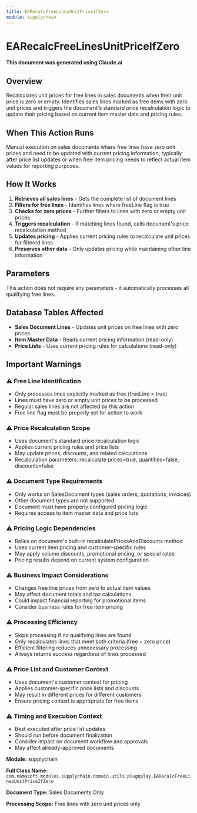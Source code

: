 ```yaml
---
title: EARecalcFreeLinesUnitPriceIfZero
module: supplychain
---
```



<div class='entity-flows'>

# EARecalcFreeLinesUnitPriceIfZero

**This document was generated using Claude.ai**

## Overview

Recalculates unit prices for free lines in sales documents when their unit price is zero or empty. Identifies sales lines marked as free items with zero unit prices and triggers the document's standard price recalculation logic to update their pricing based on current item master data and pricing rules.

## When This Action Runs

Manual execution on sales documents where free lines have zero unit prices and need to be updated with current pricing information, typically after price list updates or when free item pricing needs to reflect actual item values for reporting purposes.

## How It Works

1. **Retrieves all sales lines** - Gets the complete list of document lines
2. **Filters for free lines** - Identifies lines where freeLine flag is true
3. **Checks for zero prices** - Further filters to lines with zero or empty unit prices
4. **Triggers recalculation** - If matching lines found, calls document's price recalculation method
5. **Updates pricing** - Applies current pricing rules to recalculate unit prices for filtered lines
6. **Preserves other data** - Only updates pricing while maintaining other line information

## Parameters

This action does not require any parameters - it automatically processes all qualifying free lines.

## Database Tables Affected

- **Sales Document Lines** - Updates unit prices on free lines with zero prices
- **Item Master Data** - Reads current pricing information (read-only)
- **Price Lists** - Uses current pricing rules for calculations (read-only)

## Important Warnings

### ⚠️ Free Line Identification
- Only processes lines explicitly marked as free (freeLine = true)
- Lines must have zero or empty unit prices to be processed
- Regular sales lines are not affected by this action
- Free line flag must be properly set for action to work

### ⚠️ Price Recalculation Scope
- Uses document's standard price recalculation logic
- Applies current pricing rules and price lists
- May update prices, discounts, and related calculations
- Recalculation parameters: recalculate prices=true, quantities=false, discounts=false

### ⚠️ Document Type Requirements
- Only works on SalesDocument types (sales orders, quotations, invoices)
- Other document types are not supported
- Document must have properly configured pricing logic
- Requires access to item master data and price lists

### ⚠️ Pricing Logic Dependencies
- Relies on document's built-in recalculatePricesAndDiscounts method
- Uses current item pricing and customer-specific rules
- May apply volume discounts, promotional pricing, or special rates
- Pricing results depend on current system configuration

### ⚠️ Business Impact Considerations
- Changes free line prices from zero to actual item values
- May affect document totals and tax calculations
- Could impact financial reporting for promotional items
- Consider business rules for free item pricing

### ⚠️ Processing Efficiency
- Skips processing if no qualifying lines are found
- Only recalculates lines that meet both criteria (free + zero price)
- Efficient filtering reduces unnecessary processing
- Always returns success regardless of lines processed

### ⚠️ Price List and Customer Context
- Uses document's customer context for pricing
- Applies customer-specific price lists and discounts
- May result in different prices for different customers
- Ensure pricing context is appropriate for free items

### ⚠️ Timing and Execution Context
- Best executed after price list updates
- Should run before document finalization
- Consider impact on document workflow and approvals
- May affect already-approved documents

**Module:** supplychain

**Full Class Name:** `com.namasoft.modules.supplychain.domain.utils.plugnplay.EARecalcFreeLinesUnitPriceIfZero`

**Document Type:** Sales Documents Only

**Processing Scope:** Free lines with zero unit prices only


</div>

